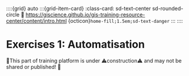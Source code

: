 ::::{grid} auto
:::{grid-item-card}
:class-card: sd-text-center sd-rounded-circle
:link: https://giscience.github.io/gis-training-resource-center/content/intro.html 
{octicon}`home-fill;1.5em;sd-text-danger`
:::
::::

# Exercises 1: Automatisation

🚧This part of training platform is under ⚠️construction⚠️ and may not be shared or published! 🚧